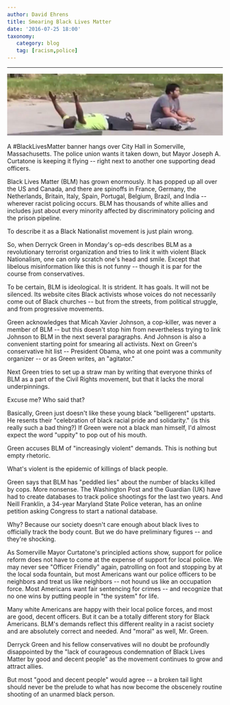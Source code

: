 ```yaml
---
author: David Ehrens
title: Smearing Black Lives Matter
date: '2016-07-25 18:00'
taxonomy:
   category: blog
   tag: [racism,police]
---
```

---
![](miami.jpg)

A #BlackLivesMatter banner hangs over City Hall in Somerville, Massachusetts. The police union wants it taken down, but Mayor Joseph A. Curtatone is keeping it flying -- right next to another one supporting dead officers.

Black Lives Matter (BLM) has grown enormously. It has popped up all over the US and Canada, and there are spinoffs in France, Germany, the Netherlands, Britain, Italy, Spain, Portugal, Belgium, Brazil, and India -- wherever racist policing occurs. BLM has thousands of white allies and includes just about every minority affected by discriminatory policing and the prison pipeline.

To describe it as a Black Nationalist movement is just plain wrong.

So, when Derryck Green in Monday's op-eds describes BLM as a revolutionary terrorist organization and tries to link it with violent Black Nationalism, one can only scratch one's head and smile. Except that libelous misinformation like this is not funny -- though it is par for the course from conservatives.

To be certain, BLM is ideological. It is strident. It has goals. It will not be silenced. Its website cites Black activists whose voices do not necessarily come out of Black churches -- but from the streets, from political struggle, and from progressive movements.

Green acknowledges that Micah Xavier Johnson, a cop-killer, was never a member of BLM -- but this doesn't stop him from nevertheless trying to link Johnson to BLM in the next several paragraphs. And Johnson is also a convenient starting point for smearing all activists. Next on Green's conservative hit list -- President Obama, who at one point was a community organizer -- or as Green writes, an "agitator."

Next Green tries to set up a straw man by writing that everyone thinks of BLM as a part of the Civil Rights movement, but that it lacks the moral underpinnings.

Excuse me? Who said that?

Basically, Green just doesn't like these young black "belligerent" upstarts. He resents their "celebration of black racial pride and solidarity." (is this really such a bad thing?) If Green were not a black man himself, I'd almost expect the word "uppity" to pop out of his mouth.

Green accuses BLM of "increasingly violent" demands. This is nothing but empty rhetoric. 

What's violent is the epidemic of killings of black people.

Green says that BLM has "peddled lies" about the number of blacks killed by cops. More nonsense. The Washington Post and the Guardian (UK) have had to create databases to track police shootings for the last two years. And Neill Franklin, a 34-year Maryland State Police veteran, has an online petition asking Congress to start a national database.

Why? Because our society doesn't care enough about black lives to officially track the body count. But we do have preliminary figures -- and they're shocking.

As Somerville Mayor Curtatone's principled actions show, support for police reform does not have to come at the expense of support for local police. We may never see "Officer Friendly" again, patrolling on foot and stopping by at the local soda fountain, but most Americans want our police officers to be neighbors and treat us like neighbors -- not hound us like an occupation force. Most Americans want fair sentencing for crimes -- and recognize that no one wins by putting people in "the system" for life.

Many white Americans are happy with their local police forces, and most are good, decent officers. But it can be a totally different story for Black Americans. BLM's demands reflect this different reality in a racist society and are absolutely correct and needed. And "moral" as well, Mr. Green.

Derryck Green and his fellow conservatives will no doubt be profoundly disappointed by the "lack of courageous condemnation of Black Lives Matter by good and decent people" as the movement continues to grow and attract allies.

But most "good and decent people" would agree -- a broken tail light should never be the prelude to what has now become the obscenely routine shooting of an unarmed black person.

